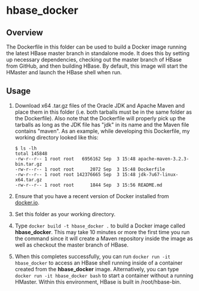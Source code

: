 # hbase_docker

## Overview

The Dockerfile in this folder can be used to build a Docker image running
the latest HBase master branch in standalone mode. It does this by setting
up necessary dependencies, checking out the master branch of HBase from
GitHub, and then building HBase. By default, this image will start the HMaster
and launch the HBase shell when run.

## Usage

1. Download x64 .tar.gz files of the Oracle JDK and Apache Maven and place them
   in this folder (i.e. both tarballs must be in the same folder as the
   Dockerfile). Also note that the Dockerfile will properly pick up the tarballs
   as long as the JDK file has "jdk" in its name and the Maven file contains
   "maven". As an example, while developing this Dockerfile, my working directory
   looked like this:

   ```
   $ ls -lh
   total 145848
   -rw-r--r-- 1 root root   6956162 Sep  3 15:48 apache-maven-3.2.3-bin.tar.gz
   -rw-r--r-- 1 root root      2072 Sep  3 15:48 Dockerfile
   -rw-r--r-- 1 root root 142376665 Sep  3 15:48 jdk-7u67-linux-x64.tar.gz
   -rw-r--r-- 1 root root      1844 Sep  3 15:56 README.md
   ```
2. Ensure that you have a recent version of Docker installed from
   [docker.io](http://www.docker.io).
3. Set this folder as your working directory.
4. Type `docker build -t hbase_docker .` to build a Docker image called **hbase_docker**.
   This may take 10 minutes or more the first time you run the command since it will
   create a Maven repository inside the image as well as checkout the master branch
   of HBase.
5. When this completes successfully, you can run `docker run -it hbase_docker`
   to access an HBase shell running inside of a container created from the
   **hbase_docker** image. Alternatively, you can type `docker run -it hbase_docker
   bash` to start a container without a running HMaster. Within this environment,
   HBase is built in /root/hbase-bin.
